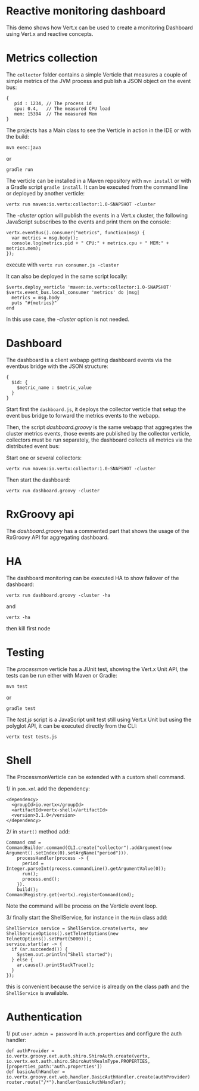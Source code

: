 # Reactive monitoring dashboard

This demo shows how Vert.x can be used to create a monitoring Dashboard using Vert.x and reactive concepts.

# Metrics collection

The `collector` folder contains a simple Verticle that measures a couple of simple metrics of the JVM process and
publish a JSON object on the event bus:

````
{
   pid : 1234, // The process id
   cpu: 0.4,   // The measured CPU load
   mem: 15394  // The measured Mem
}
````

The projects has a Main class to see the Verticle in action in the IDE or with the build:

````
mvn exec:java
````

or

````
gradle run
````

The verticle can be installed in a Maven repository with `mvn install` or with a Gradle script `gradle install`. It can
be executed from the command line or deployed by another verticle:

````
vertx run maven:io.vertx:collector:1.0-SNAPSHOT -cluster
````

The _-cluster_ option will publish the events in a Vert.x cluster, the following JavaScript subscribes to the events
and print them on the console:

````
vertx.eventBus().consumer("metrics", function(msg) {
  var metrics = msg.body();
  console.log(metrics.pid + " CPU:" + metrics.cpu + " MEM:" + metrics.mem);
});
````

execute with `vertx run consumer.js -cluster`

It can also be deployed in the same script locally:

````
$vertx.deploy_verticle 'maven:io.vertx:collector:1.0-SNAPSHOT'
$vertx.event_bus.local_consumer 'metrics' do |msg|
  metrics = msg.body
  puts "#{metrics}"
end
````

In this use case, the _-cluster_ option is not needed.

# Dashboard

The dashboard is a client webapp getting dashboard events via the eventbus bridge with the JSON structure:

```
{
  $id: {
    $metric_name : $metric_value
  }
}
````

Start first the `dashboard.js`, it deploys the collector verticle that setup the event bus bridge to forward
the metrics events to the webapp.

Then, the script _dashboard.groovy_ is the same webapp that aggregates the cluster metrics events, those events
are published by the collector verticle, collectors must be run separately, the dashboard collects all metrics
via the distributed event bus:

Start one or several collectors:

````
vertx run maven:io.vertx:collector:1.0-SNAPSHOT -cluster
````

Then start the dashboard:

````
vertx run dashboard.groovy -cluster
````

# RxGroovy api

The _dashboard.groovy_ has a commented part that shows the usage of the RxGroovy API for aggregating dashboard.

# HA

The dashboard monitoring can be executed HA to show failover of the dashboard:

````
vertx run dashboard.groovy -cluster -ha
````

and

````
vertx -ha
````

then kill first node

# Testing

The _processmon_ verticle has a JUnit test, showing the Vert.x Unit API, the tests can be run either with
Maven or Gradle:

````
mvn test
````

or

````
gradle test
````

The _test.js_ script is a JavaScript unit test still using Vert.x Unit but using the polyglot API, it can be executed
directly from the CLI:

````
vertx test tests.js
````

# Shell

The ProcessmonVerticle can be extended with a custom shell command.

1/ in `pom.xml` add the dependency:

````
<dependency>
  <groupId>io.vertx</groupId>
  <artifactId>vertx-shell</artifactId>
  <version>3.1.0</version>
</dependency>
````

2/ in `start()` method add:

````
Command cmd = CommandBuilder.command(CLI.create("collector").addArgument(new Argument().setIndex(0).setArgName("period"))).
    processHandler(process -> {
      period = Integer.parseInt(process.commandLine().getArgumentValue(0));
      run();
      process.end();
    }).
    build();
CommandRegistry.get(vertx).registerCommand(cmd);
````

Note the command will be process on the Verticle event loop.

3/ finally start the ShellService, for instance in the `Main` class add:

````
ShellService service = ShellService.create(vertx, new ShellServiceOptions().setTelnetOptions(new TelnetOptions().setPort(5000)));
service.start(ar -> {
  if (ar.succeeded()) {
    System.out.println("Shell started");
  } else {
    ar.cause().printStackTrace();
  }
});
````

this is convenient because the service is already on the class path and the `ShellService` is available.


# Authentication

1/ put `user.admin = password` in `auth.properties` and configure the auth handler:

````
def authProvider = io.vertx.groovy.ext.auth.shiro.ShiroAuth.create(vertx, io.vertx.ext.auth.shiro.ShiroAuthRealmType.PROPERTIES, [properties_path:'auth.properties'])
def basicAuthHandler = io.vertx.groovy.ext.web.handler.BasicAuthHandler.create(authProvider)
router.route("/*").handler(basicAuthHandler);
````